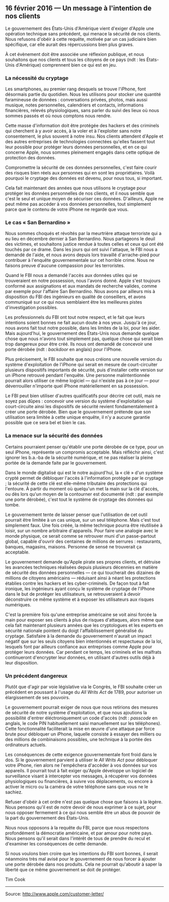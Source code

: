 ## 16 février 2016 — Un message à l'intention de nos clients

Le gouvernement des États-Unis d'Amérique vient d'exiger d'Apple une opération technique sans précédent, qui menace la sécurité de nos clients. Nous refusons d'obéir à cette requête, motivée par un cas judiciaire bien spécifique, car elle aurait des répercussions bien plus graves.

À cet évènement doit être associée une réflexion publique, et nous souhaitons que nos clients et tous les citoyens de ce pays (ndt : les États-Unis d'Amérique) comprennent bien ce qui est en jeu.

### La nécessité du cryptage

Les smartphones, au premier rang desquels se trouve l'iPhone, font désormais partie du quotidien. Nous les utilisons pour stocker une quantité faramineuse de données : conversations privées, photos, mais aussi musique, notes personnelles, calendriers et contacts, informations financières, relevés physiologiques, sans parler du suivi des lieux où nous sommes passés et où nous comptons nous rendre.

Cette masse d'information doit être protégée des hackers et des criminels qui cherchent à y avoir accès, à la voler et à l'exploiter sans notre consentement, le plus souvent à notre insu. Nos clients attendent d'Apple et des autres entreprises de technologies connectées qu'elles fassent tout leur possible pour protéger leurs données personnelles, et en ce qui concerne Apple, nous sommes pleinement engagés dans cette optique de protection des données.

Compromettre la sécurité de ces données personnelles, c'est faire courir des risques bien réels aux personnes qui en sont les propriétaires. Voilà pourquoi le cryptage des données est devenu, pour nous tous, si important.

Cela fait maintenant des années que nous utilisons le cryptage pour protéger les données personnelles de nos clients, et il nous semble que c'est le seul et unique moyen de sécuriser ces données. D'ailleurs, Apple ne peut même pas accéder à vos données personnelles, tout simplement parce que le contenu de votre iPhone ne regarde que vous.

### Le cas « San Bernardino »

Nous sommes choqués et révoltés par la meurtrière attaque terroriste qui a eu lieu en décembre dernier à San Bernardino. Nous partageons le deuil des victimes, et souhaitons justice rendue à toutes celles et ceux qui ont été touchés par ce drame. Dans les jours qui ont suivi l'attaque, le FBI nous a demandé de l'aide, et nous avons depuis lors travaillé d'arrache-pied pour contribuer à l'enquête gouvernementale sur cet horrible crime. Nous ne faisons preuve d'aucune compassion pour les terroristes.

Quand le FBI nous a demandé l'accès aux données utiles qui se trouveraient en notre possession, nous l'avons donné. Apple s'est toujours conformé aux assignations et aux mandats de recherche valides, comme par exemple pour l'affaire San Bernardino. Nous avons par ailleurs mis à disposition du FBI des ingénieurs en qualité de conseillers, et avons communiqué sur ce qui nous semblaient être les meilleures pistes d'investigation possibles.

Les professionnels du FBI ont tout notre respect, et le fait que leurs intentions soient bonnes ne fait aucun doute à nos yeux. Jusqu'à ce jour, nous avons fait tout notre possible, dans les limites de la loi, pour les aider. Mais aujourd'hui, le gouvernement des États-Unis nous demande quelque chose que nous n'avons tout simplement pas, quelque chose qui serait bien trop dangereux pour être créé. Ils nous ont demandé de concevoir une porte dérobée (ndt : *backdoor* en anglais) pour l'iPhone.

Plus précisement, le FBI souhaite que nous créions une nouvelle version du système d'exploitation de l'iPhone qui serait en mesure de court-circuiter plusieurs dispositifs importants de sécurité, puis d'installer cette version sur un iPhone retrouvé pendant l'enquête. Une personne malintentionnée pourrait alors utiliser ce même logiciel — qui n'existe pas à ce jour — pour déverrouiller n'importe quel iPhone matériellement en sa possession.

Le FBI peut bien utiliser d'autres qualificatifs pour décrire cet outil, mais ne soyez pas dûpes : concevoir une version du système d'exploitation qui court-circuite ainsi les dispositifs de sécurité revient fondamentalement à créer une porte dérobée. Bien que le gouvernement prétende que son utilisation sera limitée à cette unique enquête, il n'y a aucune garantie possible que ce sera bel et bien le cas.

### La menace sur la sécurité des données

Certains pourraient penser qu'établir une porte dérobée de ce type, pour un seul iPhone, représente un compromis acceptable. Mais réfléchir ainsi, c'est ignorer les b.a.-ba de la sécurité numérique, et ne pas réaliser la pleine portée de la demande faite par le gouvernement.

Dans le monde digitalisé qui est le notre aujourd'hui, la « clé » d'un système crypté permet de débloquer l'accès à l'information protégée par le cryptage ; la sécurité de cette clé est elle-même tributaire des protections qui l'entoure. À partir du moment où quelqu'un met la main sur la clé d'accès, ou dès lors qu'un moyen de la contourner est documenté (ndt : par exemple une porte dérobée), c'est tout le système de cryptage des données qui tombe.

Le gouvernement tente de laisser penser que l'utilisation de cet outil pourrait être limitée à un cas unique, sur un seul téléphone. Mais c'est tout simplement faux. Une fois créée, la même technique pourra être réutilisée à loisir, sur un nombre arbitraire d'appareils. Pour faire une analogie avec le monde physique, ce serait comme se retrouver muni d'un passe-partout global, capable d'ouvrir des centaines de millions de serrures : restaurants, banques, magasins, maisons. Personne de sensé ne trouverait ça acceptable.

Le gouvernement demande qu'Apple pirate ses propres clients, et détruise les avancées techniques réalisées depuis plusieurs décennies en matière de sécurité des données personnelles — ce qui toucherait des dizaines de millions de citoyens américains — réduisant ainsi à néant les protections établies contre les hackers et les cyber-criminels. De façon tout à fait ironique, les ingénieurs ayant conçu le système de cryptage de l'iPhone dans le but de protéger les utilisateurs, se retrouveraient à devoir déconstruire ce même système et à exposer les utilisateurs aux risques numériques.

C'est la première fois qu'une entreprise américaine se voit ainsi forcée la main pour exposer ses clients à plus de risques d'attaques, alors même que cela fait maintenant plusieurs années que les cryptologues et les experts en sécurité nationale pointent du doigt l'affaiblissement généralisé du cryptage. Satisfaire à la demande du gouvernement n'aurait un impact négatif que sur les seuls citoyens bien intentionnés et respectueux de la loi, lesquels font par ailleurs confiance aux entreprises comme Apple pour protéger leurs données. Car pendant ce temps, les criminels et les malfrats continueront d'encrypter leur données, en utilisant d'autres outils déjà à leur disposition.

### Un précédent dangereux

Plutôt que d'agir par voie législative via le Congrès, le FBI souhaite créer un précédent en poussant à l'usage du *All Writs Act* de 1789, pour autoriser un élargissement de ses pouvoirs.

Le gouvernement pourrait exiger de nous que nous retirions des mesures de sécurité de notre système d'exploitation, et que nous ajoutions la possibilité d'entrer éléctroniquement un code d'accès (ndt : *passcode* en anglais, le code PIN habituellement saisi manuellement sur les téléphones). Cette fonctionnalité faciliterait la mise en œuvre d'une attaque par force brute pour débloquer un iPhone, laquelle consiste à essayer des milliers ou des millions de combinaisons possibles, une technique à la portée des ordinateurs actuels.

Les conséquences de cette exigence gouvernementale font froid dans le dos. Si le gouvernement parvient à utiliser le *All Writs Act* pour débloquer votre iPhone, rien alors ne l'empêchera d'accèder à vos données sur vos appareils. Il pourrait tout à fait exiger qu'Apple développe un logiciel de surveillance visant à intercepter vos messages, à récupérer vos données physiologiques ou financières, à suivre vos déplacements, ou encore à activer le micro ou la caméra de votre téléphone sans que vous ne le sachiez.

Refuser d'obéir à cet ordre n'est pas quelque chose que faisons à la lègère. Nous pensons qu'il est de notre devoir de nous exprimer à ce sujet, pour nous opposer fermement à ce qui nous semble être un abus de pouvoir de la part du gouvernement des États-Unis.

Nous nous opposons à la requête du FBI, parce que nous respectons profondément la démocratie américaine, et par amour pour notre pays. Nous pensons qu'il serait dans l'intérêt de tous de prendre du recul et d'examiner les conséquences de cette demande.

Si nous voulons bien croire que les intentions du FBI sont bonnes, il serait néanmoins très mal avisé pour le gouvernement de nous forcer à ajouter une porte dérobée dans nos produits. Cela ne pourrait qu'aboutir à saper la liberté que ce même gouvernement se doit de protéger.

Tim Cook

---

Source: http://www.apple.com/customer-letter/
